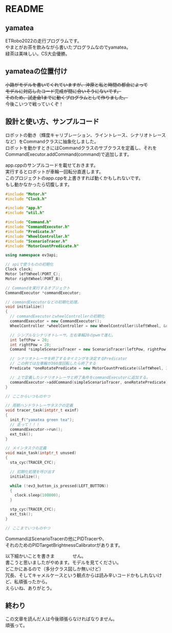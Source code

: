 # README

## yamatea
ETRobo2022の走行プログラムです。  
やまとがお茶を飲みながら書いたプログラムなのでyamatea。  
緑茶は美味しい。CS大会優勝。  

## yamateaの位置付け
~~小路がモデルを書いてくれていますが、沖原と私と時間の都合によって~~  
~~モデルに対応したコード完成が間に合いそうにないです。~~  
~~そのため、試走会1までに動くプログラムとして作りました。~~  
今後こいつで戦っていくぞ！  

## 設計と使い方、サンプルコード
ロボットの動き（輝度キャリブレーション、ライントレース、シナリオトレースなど）をCommandクラスに抽象化しました。  
ロボットを動かすときにはCommandクラスのサブクラスを定義し、それをCommandExecutor.addCommand(command)で追加します。  

app.cppのサンプルコードを載せておきます。  
実行するとロボットが車輪一回転分直進します。  
このプロジェクトのapp.cppを上書きすれば動くかもしれないです。  
もし動かなかったら切腹します。  

```c++:app.cpp
#include "Motor.h"
#include "Clock.h"

#include "app.h"
#include "util.h"

#include "Command.h"
#include "CommandExecutor.h"
#include "Predicate.h"
#include "WheelController.h"
#include "ScenarioTracer.h"
#include "MotorCountPredicate.h"

using namespace ev3api;

// apiで使うものの初期化
Clock clock;
Motor leftWheel(PORT_C);
Motor rightWheel(PORT_B);

// Commandを実行するオブジェクト
CommandExecutor *commandExecutor;

// commandExecutorなどの初期化処理。
void initialize()
{
  // commandExecutorとwheelControllerの初期化
  commandExecutor = new CommandExecutor();
  WheelController *wheelController = new WheelController(&leftWheel, &rightWheel);

  // シンプルなシナリオトレーサ。左右車輪20のpwmで進む。
  int leftPow = 20;
  int rightPow = 20;
  Command *simpleScenarioTracer = new ScenarioTracer(leftPow, rightPow, wheelController);

  // シナリオトレーサを終了するタイミングを決定するPredicator
  // この例では左車輪が360度回転したら終了する
  Predicate *oneRotatePredicate = new MotorCountPredicate(&leftWheel, 360);

  // 上で定義したシナリオトレーサと終了条件をcommandExecutorに追加する。
  commandExecutor->addCommand(simpleScenarioTracer, oneRotatePredicate);
}

// ここからいつものやつ

// 周期ハンドラトレーサタスクの定義
void tracer_task(intptr_t exinf)
{
  init_f("yamatea green tea");
  // 走って！！！
  commandExecutor->run();
  ext_tsk();
}

// メインタスクの定義
void main_task(intptr_t unused)
{
  sta_cyc(TRACER_CYC);

  // 初期化処理を呼び出す
  initialize();

  while (!ev3_button_is_pressed(LEFT_BUTTON))
  {
    clock.sleep(100000);
  }

  stp_cyc(TRACER_CYC);
  ext_tsk();
}

// ここまでいつものやつ
```
CommandはScenarioTracerの他にPIDTracerや、  
それのためのPIDTargetBrightnessCalibratorがあります。  

以下細かいことを書きま　　　　せん。  
書こうと思いましたがやめます。モデルを見てください。  
どこかにあるので（多分クラス図しか無いけど）  
冗長、そしてキャメルケースという観点からは読み辛いコードかもしれないけど、私頑張ったから。  
えらいね、ありがとう。  

## 終わり
この文章を読んだ人は今後頑張らなければなりません。  
頑張って。  